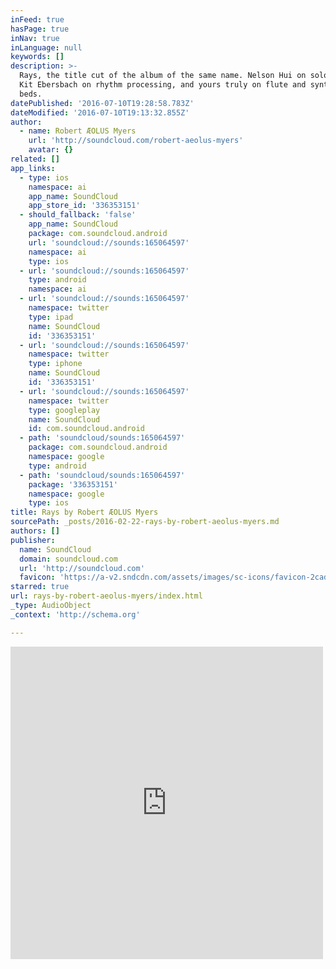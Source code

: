 ```yaml
---
inFeed: true
hasPage: true
inNav: true
inLanguage: null
keywords: []
description: >-
  Rays, the title cut of the album of the same name. Nelson Hui on solo keys,
  Kit Ebersbach on rhythm processing, and yours truly on flute and synthesizer
  beds.
datePublished: '2016-07-10T19:28:58.783Z'
dateModified: '2016-07-10T19:13:32.855Z'
author:
  - name: Robert ÆOLUS Myers
    url: 'http://soundcloud.com/robert-aeolus-myers'
    avatar: {}
related: []
app_links:
  - type: ios
    namespace: ai
    app_name: SoundCloud
    app_store_id: '336353151'
  - should_fallback: 'false'
    app_name: SoundCloud
    package: com.soundcloud.android
    url: 'soundcloud://sounds:165064597'
    namespace: ai
    type: ios
  - url: 'soundcloud://sounds:165064597'
    type: android
    namespace: ai
  - url: 'soundcloud://sounds:165064597'
    namespace: twitter
    type: ipad
    name: SoundCloud
    id: '336353151'
  - url: 'soundcloud://sounds:165064597'
    namespace: twitter
    type: iphone
    name: SoundCloud
    id: '336353151'
  - url: 'soundcloud://sounds:165064597'
    namespace: twitter
    type: googleplay
    name: SoundCloud
    id: com.soundcloud.android
  - path: 'soundcloud/sounds:165064597'
    package: com.soundcloud.android
    namespace: google
    type: android
  - path: 'soundcloud/sounds:165064597'
    package: '336353151'
    namespace: google
    type: ios
title: Rays by Robert ÆOLUS Myers
sourcePath: _posts/2016-02-22-rays-by-robert-aeolus-myers.md
authors: []
publisher:
  name: SoundCloud
  domain: soundcloud.com
  url: 'http://soundcloud.com'
  favicon: 'https://a-v2.sndcdn.com/assets/images/sc-icons/favicon-2cadd14b.ico'
starred: true
url: rays-by-robert-aeolus-myers/index.html
_type: AudioObject
_context: 'http://schema.org'

---
```

<iframe src="https://cdn.embedly.com/widgets/media.html?src=https%3A%2F%2Fw.soundcloud.com%2Fplayer%2F%3Fvisual%3Dtrue%26url%3Dhttp%253A%252F%252Fapi.soundcloud.com%252Ftracks%252F165064597%26show_artwork%3Dtrue&amp;url=https%3A%2F%2Fsoundcloud.com%2Frobert-aeolus-myers%2Frays-1&amp;image=http%3A%2F%2Fi1.sndcdn.com%2Fartworks-000110005591-vm0i0k-t500x500.jpg&amp;key=b7d04c9b404c499eba89ee7072e1c4f7&amp;type=text%2Fhtml&amp;schema=soundcloud" width="500" height="500" scrolling="no" frameborder="0" allowfullscreen="allowfullscreen" style=""></iframe>